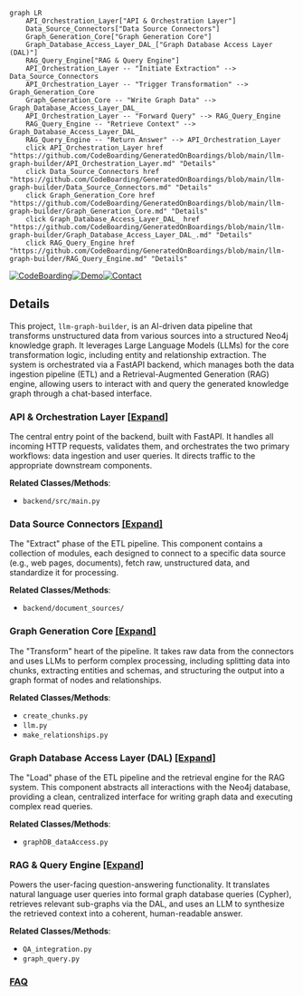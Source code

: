 ```mermaid
graph LR
    API_Orchestration_Layer["API & Orchestration Layer"]
    Data_Source_Connectors["Data Source Connectors"]
    Graph_Generation_Core["Graph Generation Core"]
    Graph_Database_Access_Layer_DAL_["Graph Database Access Layer (DAL)"]
    RAG_Query_Engine["RAG & Query Engine"]
    API_Orchestration_Layer -- "Initiate Extraction" --> Data_Source_Connectors
    API_Orchestration_Layer -- "Trigger Transformation" --> Graph_Generation_Core
    Graph_Generation_Core -- "Write Graph Data" --> Graph_Database_Access_Layer_DAL_
    API_Orchestration_Layer -- "Forward Query" --> RAG_Query_Engine
    RAG_Query_Engine -- "Retrieve Context" --> Graph_Database_Access_Layer_DAL_
    RAG_Query_Engine -- "Return Answer" --> API_Orchestration_Layer
    click API_Orchestration_Layer href "https://github.com/CodeBoarding/GeneratedOnBoardings/blob/main/llm-graph-builder/API_Orchestration_Layer.md" "Details"
    click Data_Source_Connectors href "https://github.com/CodeBoarding/GeneratedOnBoardings/blob/main/llm-graph-builder/Data_Source_Connectors.md" "Details"
    click Graph_Generation_Core href "https://github.com/CodeBoarding/GeneratedOnBoardings/blob/main/llm-graph-builder/Graph_Generation_Core.md" "Details"
    click Graph_Database_Access_Layer_DAL_ href "https://github.com/CodeBoarding/GeneratedOnBoardings/blob/main/llm-graph-builder/Graph_Database_Access_Layer_DAL_.md" "Details"
    click RAG_Query_Engine href "https://github.com/CodeBoarding/GeneratedOnBoardings/blob/main/llm-graph-builder/RAG_Query_Engine.md" "Details"
```

[![CodeBoarding](https://img.shields.io/badge/Generated%20by-CodeBoarding-9cf?style=flat-square)](https://github.com/CodeBoarding/GeneratedOnBoardings)[![Demo](https://img.shields.io/badge/Try%20our-Demo-blue?style=flat-square)](https://www.codeboarding.org/demo)[![Contact](https://img.shields.io/badge/Contact%20us%20-%20contact@codeboarding.org-lightgrey?style=flat-square)](mailto:contact@codeboarding.org)

## Details

This project, `llm-graph-builder`, is an AI-driven data pipeline that transforms unstructured data from various sources into a structured Neo4j knowledge graph. It leverages Large Language Models (LLMs) for the core transformation logic, including entity and relationship extraction. The system is orchestrated via a FastAPI backend, which manages both the data ingestion pipeline (ETL) and a Retrieval-Augmented Generation (RAG) engine, allowing users to interact with and query the generated knowledge graph through a chat-based interface.

### API & Orchestration Layer [[Expand]](./API_Orchestration_Layer.md)
The central entry point of the backend, built with FastAPI. It handles all incoming HTTP requests, validates them, and orchestrates the two primary workflows: data ingestion and user queries. It directs traffic to the appropriate downstream components.


**Related Classes/Methods**:

- `backend/src/main.py`


### Data Source Connectors [[Expand]](./Data_Source_Connectors.md)
The "Extract" phase of the ETL pipeline. This component contains a collection of modules, each designed to connect to a specific data source (e.g., web pages, documents), fetch raw, unstructured data, and standardize it for processing.


**Related Classes/Methods**:

- `backend/document_sources/`


### Graph Generation Core [[Expand]](./Graph_Generation_Core.md)
The "Transform" heart of the pipeline. It takes raw data from the connectors and uses LLMs to perform complex processing, including splitting data into chunks, extracting entities and schemas, and structuring the output into a graph format of nodes and relationships.


**Related Classes/Methods**:

- `create_chunks.py`
- `llm.py`
- `make_relationships.py`


### Graph Database Access Layer (DAL) [[Expand]](./Graph_Database_Access_Layer_DAL_.md)
The "Load" phase of the ETL pipeline and the retrieval engine for the RAG system. This component abstracts all interactions with the Neo4j database, providing a clean, centralized interface for writing graph data and executing complex read queries.


**Related Classes/Methods**:

- `graphDB_dataAccess.py`


### RAG & Query Engine [[Expand]](./RAG_Query_Engine.md)
Powers the user-facing question-answering functionality. It translates natural language user queries into formal graph database queries (Cypher), retrieves relevant sub-graphs via the DAL, and uses an LLM to synthesize the retrieved context into a coherent, human-readable answer.


**Related Classes/Methods**:

- `QA_integration.py`
- `graph_query.py`




### [FAQ](https://github.com/CodeBoarding/GeneratedOnBoardings/tree/main?tab=readme-ov-file#faq)